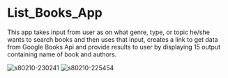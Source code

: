 # List_Books_App
This app takes input from user as on what genre, type, or topic he/she wants to search books and then uses that input, creates a link to get data from Google Books Api and provide results to user by displaying 15 output containing name of book and authors.


![s80210-230241](https://user-images.githubusercontent.com/35502764/36554401-3228b730-1825-11e8-8e3b-9bfc35b1f71f.jpg)
![s80210-225454](https://user-images.githubusercontent.com/35502764/36554402-3272b5ce-1825-11e8-8fb4-da78fecfdfc5.jpg)
